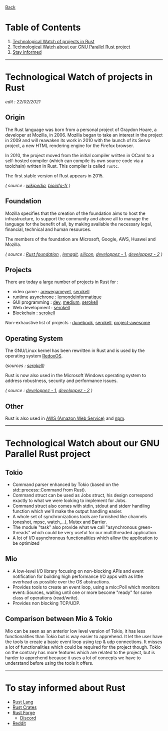 [Back](README.md)

# Table of Contents
1. [Technological Watch of projects in Rust](#Technological-Watch-of-projects-in-Rust)
2. [Technological Watch about our GNU Parallel Rust project](#Technological-Watch-about-our-GNU-Parallel-Rust-project)
3. [Stay informed](#To-stay-informed-about-Rust)
---

# Technological Watch of projects in Rust

*edit : 22/02/2021*

## Origin
<!-- sources -->
[orn1]: https://fr.wikipedia.org/wiki/Rust_(langage)#Histoire
[orn2]: https://bioinfo-fr.net/rust-un-heros-au-secours-de-la-bio-informatique#:~:text=Les%20origines,qu'il%20va%20nommer%20Rust.&text=Ils%20d%C3%A9cid%C3%A8rent%20donc%20d'utiliser,:%20rapidit%C3%A9,%20concurrence%20et%20s%C3%A9curit%C3%A9.
<!--  -->

The Rust language was born from a personal project of Graydon Hoare, a developer at Mozilla, in 2006. Mozilla began to take an interest in the project in 2009 and will reawaken its work in 2010 with the launch of its Servo project, a new HTML rendering engine for the Firefox browser. 

In 2010, the project moved from the initial compiler written in OCaml to a self-hosted compiler (which can compile its own source code via a toolchain) written in Rust. This compiler is called `rustc`.

The first stable version of Rust appears in 2015.

*( source : [wikipedia][orn1], [bioinfo-fr][orn2] )*

## Foundation
<!-- sources -->
[fd1]: https://foundation.rust-lang.org "Rust Foundation Website"
[fd2]: https://www.lemagit.fr/actualites/252488003/Open-Source-Rust-aura-bientot-le-droit-a-sa-propre-fondation
[fd3]: https://rust.developpez.com/actu/312489/Microsoft-Google-AWS-Huawei-et-Mozilla-s-associent-pour-creer-la-Fondation-Rust-une-organisation-a-but-non-lucratif-chargee-de-gerer-le-langage-de-programmation/
[fd4]: https://www.silicon.fr/fondation-rust-envol-361459.html#
[fd5]: https://rust.developpez.com/actu/308193/L-equipe-Rust-annonce-la-creation-d-une-fondation-pour-le-langage-de-programmation-avant-la-fin-de-l-annee-l-assistance-de-Mozilla-sur-les-plans-legaux-et-financiers-n-etant-plus-suffisante/
<!--  -->

Mozilla specifies that the creation of the foundation aims to host the infrastructure, to support the community and above all to manage the language for the benefit of all, by making available the necessary legal, financial, technical and human resources.

The members of the foundation are Microsoft, Google, AWS, Huawei and Mozilla.

*( source : [Rust foundation][fd1] , [lemagit][fd2], [silicon][fd4], [developpez - 1][fd3], [developpez - 2][fd5] )*

## Projects
<!-- sources -->
[pj1]: https://arewegameyet.rs/
[pj2]: https://www.lemondeinformatique.fr/actualites/lire-le-runtime-tokio-rust-atteint-le-statut-10-81740.html
[pj3]: https://www.dunebook.com/amazing-rust-opensource-projects/
[pj4]: https://medium.com/digitalfrontiers/gui-programming-with-rust-c71fe4051b1a
[pj5]: https://dev.to/davidedelpapa/rust-gui-introduction-a-k-a-the-state-of-rust-gui-libraries-as-of-january-2021-40gl
[pj6]: https://serokell.io/blog/open-source-rust
[pj7]: https://project-awesome.org/rust-unofficial/awesome-rust
<!--  -->
There are today a large number of projects in Rust for :
- video game : [arewegameyet][pj1], [serokell](https://serokell.io/blog/open-source-rust#game-development)
- runtime asynchrone : [lemondeinformatique][pj2]
- GUI programming : [dev][pj5], [medium][pj4], [serokell](https://serokell.io/blog/open-source-rust#gui-development)
- Web development : [serokell](https://serokell.io/blog/open-source-rust#web-development-frameworks-for-rust)
- Blockchain : [serokell](https://serokell.io/blog/open-source-rust#blockchain)


Non-exhaustive list of projects : [dunebook][pj3], [serokell][pj6], [project-awesome][pj7]

## Operating System
<!-- sources -->
[os1]: https://www.redox-os.org/ "RedoxOS Website"
[os2]: https://rust.developpez.com/actu/301923/Microsoft-annonce-Rust-WinRT-une-projection-du-langage-Rust-pour-les-API-Windows-Runtime-implementee-comme-une-bibliotheque-basee-sur-des-fichiers-d-en-tete/
[os3]: https://windows.developpez.com/actu/311913/Microsoft-unifie-toutes-les-API-Windows-sous-une-seule-bibliotheque-Rust-generee-a-partir-de-metadonnees/
[os4]: https://serokell.io/blog/open-source-rust#operating-systems

The GNU/Linux kernel has been rewritten in Rust and is used by the operating system [RedoxOS][os1].

(*sources : [serokell][os4])*

Rust is now also used in the Microsoft Windows operating system to address robustness, security and performance issues.

*( source : [developpez - 1][os2], [developpez - 2][os3] )*

## Other
<!-- sources -->
[oth1]: https://aws.amazon.com/fr/blogs/opensource/why-aws-loves-rust-and-how-wed-like-to-help/
[oth2]: https://www.developpez.com/actu/249515/L-equipe-de-npm-choisit-Rust-pour-gerer-les-goulots-d-etranglement-lies-au-CPU-au-detriment-de-Go-C-Cplusplus-et-Java-voici-les-raisons-de-ce-choix/
<!--  -->

Rust is also used in [AWS (Amazon Web Service)][oth1] and [npm][oth2].

---
# Technological Watch about our GNU Parallel Rust project

## Tokio
- Command parser enhanced by Tokio (based on the std::process::Command from Rust).   
- Command struct can be used as Jobs struct, his design correspond exactly to what we were looking to implement for Jobs.   
- Command struct also comes with stdin, stdout and stderr handling function which we'll make the output handling easier.   
- A whole set of synchronizations tools are furnished like channels (oneshot, mpsc, watch,...), Mutex and Barrier.
- The module "task" also provide what we call "asynchronous green-threads" which could be very useful for our multithreaded application.
- A lot of I/O asynchronous functionalities which allow the application to be optimized

## Mio
- A low-level I/O library focusing on non-blocking APIs and event notification for building high performance I/O apps with as little overhead as possible over the OS abstractions.   
- Provides tools to create an event loop, using a mio::Poll which monitors event::Sources, waiting until one or more become "ready" for some class of operations (read/write).
- Provides non blocking TCP/UDP.   

## Comparison between Mio & Tokio
Mio can be seen as an anterior low level version of Tokio, it has less functionalities than Tokio but is way easier to apprehend. It let the user have the tools to create a basic event loop using tcp & udp connections. It misses a lot of functionalities which could be required for the project though.
Tokio on the contrary has more features which are related to the project, but is harder to apprehend because it uses a lot of concepts we have to understand before using the tools it offers.

---
# To stay informed about Rust
<!-- sources -->
[tw0]: https://www.rust-lang.org/fr
[tw1]: https://crates.io
[tw2]: https://forge.rust-lang.org/index.html
[tw3]: https://www.reddit.com/r/rust/
<!--  -->

- [Rust Lang][tw0]
- [Rust Crates][tw1]
- [Rust Forge][tw2]
    - [Discord](https://discord.gg/rust-lang)
- [Reddit][tw3]
